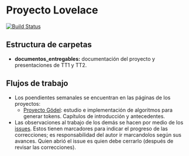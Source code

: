 # Proyecto Lovelace

[![Build Status](https://travis-ci.com/RQF7/proyecto_lovelace.svg?token=57K77bpWmFas4ams6Ewm&branch=master)](https://travis-ci.com/RQF7/proyecto_lovelace)

## Estructura de carpetas

 * **documentos_entregables:** documentación del proyecto y presentaciones de
   TT1 y TT2.

## Flujos de trabajo

* Los poendientes semanales se encuentran en las páginas de los proyectos:
  * [Proyecto Gödel](https://github.com/RQF7/proyecto_lovelace/projects/1):
    estudio e implementación de algoritmos para generar tokens. Capítulos
    de introducción y antecedentes.
* Las observaciones al trabajo de los demás se hacen por medio de los
  [issues](https://github.com/RQF7/proyecto_lovelace/issues). Estos tienen
  marcadores para indicar el progreso de las correcciones; es responsabilidad
  del autor ir marcandolos según sus avances. Quien abrió el issue es quien
  debe cerrarlo (después de revisar las correcciones).
